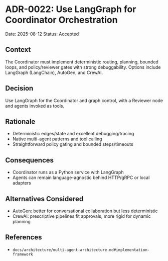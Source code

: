 # ADR-0022: Use LangGraph for Coordinator Orchestration

Date: 2025-08-12
Status: Accepted

## Context

The Coordinator must implement deterministic routing, planning, bounded loops, and policy/reviewer gates with strong debuggability. Options include LangGraph (LangChain), AutoGen, and CrewAI.

## Decision

Use LangGraph for the Coordinator and graph control, with a Reviewer node and agents invoked as tools.

## Rationale

- Deterministic edges/state and excellent debugging/tracing
- Native multi-agent patterns and tool calling
- Straightforward policy gating and bounded steps/timeouts

## Consequences

- Coordinator runs as a Python service with LangGraph
- Agents can remain language-agnostic behind HTTP/gRPC or local adapters

## Alternatives Considered

- AutoGen: better for conversational collaboration but less deterministic
- CrewAI: prescriptive pipelines fit approvals; more rigid for dynamic planning

## References

- `docs/architecture/multi-agent-architecture.md#implementation-framework`
